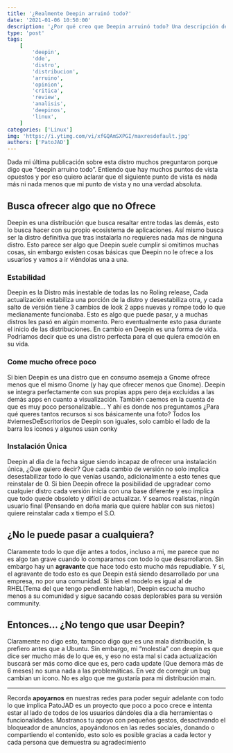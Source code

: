 ```yaml
---
title: '¿Realmente Deepin arruinó todo?'
date: '2021-01-06 10:50:00'
description: '¿Por qué creo que Deepin arruinó todo? Una descripción de lo que la distro hace mal desde mi perspectiva'
type: 'post'
tags:
    [
        'deepin',
        'dde',
        'distro',
        'distribucion',
        'arruino',
        'opinion',
        'critica',
        'review',
        'analisis',
        'deepinos',
        'linux',
    ]
categories: ['Linux']
img: 'https://i.ytimg.com/vi/xfGQAmSXPGI/maxresdefault.jpg'
authors: ['PatoJAD']
---
```


Dada mi última publicación sobre esta distro muchos preguntaron porque digo que “deepin arruino todo”. Entiendo que hay muchos puntos de vista opuestos y por eso quiero aclarar que el siguiente punto de vista es nada más ni nada menos que mi punto de vista y no una verdad absoluta.

## Busca ofrecer algo que no Ofrece

Deepin es una distribución que busca resaltar entre todas las demás, esto lo busca hacer con su propio ecosistema de aplicaciones. Así mismo busca ser la distro definitiva que tras instalarla no requieres nada mas de ninguna distro. Esto parece ser algo que Deepin suele cumplir si omitimos muchas cosas, sin embargo existen cosas básicas que Deepin no le ofrece a los usuarios y vamos a ir viéndolas una a una.

### Estabilidad

Deepin es la Distro más inestable de todas las no Roling release, Cada actualización estabiliza una porción de la distro y desestabiliza otra, y cada salto de versión tiene 3 cambios de look 2 apps nuevas y rompe todo lo que medianamente funcionaba. Esto es algo que puede pasar, y a muchas distros les pasó en algún momento. Pero eventualmente esto pasa durante el inicio de las distribuciones. En cambio en Deepin es una forma de vida. Podríamos decir que es una distro perfecta para el que quiera emoción en su vida.

### Come mucho ofrece poco

Si bien Deepin es una distro que en consumo asemeja a Gnome ofrece menos que el mismo Gnome (y hay que ofrecer menos que Gnome). Deepin se integra perfectamente con sus propias apps pero deja excluidas a las demás apps en cuanto a visualización. También caemos en la cuenta de que es muy poco personalizable… Y ahí es donde nos preguntamos ¿Para qué queres tantos recursos si sos básicamente una foto? Todos los #viernesDeEscritorios de Deepin son iguales, solo cambio el lado de la barra los iconos y algunos usan conky

### Instalación Única

Deepin al dia de la fecha sigue siendo incapaz de ofrecer una instalación única, ¿Que quiero decir? Que cada cambio de versión no solo implica desestabilizar todo lo que venías usando, adicionalmente a esto tenes que reinstalar de 0. Si bien Deepin ofrece la posibilidad de upgradear como cualquier distro cada versión inicia con una base diferente y eso implica que todo quede obsoleto y difícil de actualizar. Y seamos realistas, ningún usuario final (Pensando en doña maria que quiere hablar con sus nietos) quiere reinstalar cada x tiempo el S.O.

## ¿No le puede pasar a cualquiera?

Claramente todo lo que dije antes a todos, incluso a mi, me parece que no es algo tan grave cuando lo comparamos con todo lo que desarrollaron. Sin embargo hay un **agravante** que hace todo esto mucho más repudiable. Y si, el agravante de todo esto es que Deepin está siendo desarrollado por una empresa, no por una comunidad. Si bien el modelo es igual al de RHEL(Tema del que tengo pendiente hablar), Deepin escucha mucho menos a su comunidad y sigue sacando cosas deplorables para su versión community.

## Entonces… ¿No tengo que usar Deepin?

Claramente no digo esto, tampoco digo que es una mala distribución, la prefiero antes que a Ubuntu. Sin embargo, mi “molestia” con deepin es que dice ser mucho más de lo que es, y eso no esta mal si cada actualización buscará ser más como dice que es, pero cada update (Que demora más de 6 meses) no suma nada a las problemáticas. En vez de corregir un bug cambian un icono. No es algo que me gustaría para mi distribución main.

---

Recorda **apoyarnos** en nuestras redes para poder seguir adelante con todo lo que implica PatoJAD es un proyecto que poco a poco crece e intenta estar al lado de todos de los usuarios dándoles dia a dia herramientas o funcionalidades. Mostranos tu apoyo con pequeños gestos, desactivando el bloqueador de anuncios, apoyándonos en las redes sociales, donando o compartiendo el contenido, esto solo es posible gracias a cada lector y cada persona que demuestra su agradecimiento
